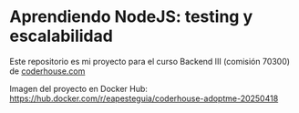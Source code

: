 # Aprendiendo NodeJS: testing y escalabilidad

Este repositorio es mi proyecto para el curso Backend III (comisión 70300) de [coderhouse.com](https://coderhouse.com/)

Imagen del proyecto en Docker Hub: https://hub.docker.com/r/eapesteguia/coderhouse-adoptme-20250418
